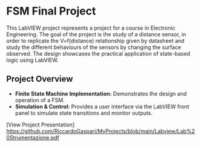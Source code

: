 # FSM Final Project

This LabVIEW project represents a project for a course in Electronic Engineering. The goal of the project is the study of a distance sensor, in order to replicate the V=f(distance) relationship given by datasheet and study the different behaviours of the sensors by changing the surface observed. The design showcases the practical application of state-based logic using LabVIEW.

## Project Overview

- **Finite State Machine Implementation:** Demonstrates the design and operation of a FSM.
- **Simulation & Control:** Provides a user interface via the LabVIEW front panel to simulate state transitions and monitor outputs.

[View Project Presentation] https://github.com/RiccardoGaspari/MyProjects/blob/main/Labview/Lab%20Strumentazione.pdf
